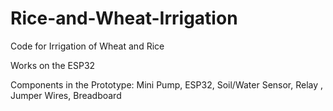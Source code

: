 # Rice-and-Wheat-Irrigation

Code for Irrigation of Wheat and Rice

Works on the ESP32

Components in the Prototype: Mini Pump, ESP32, Soil/Water Sensor, Relay , Jumper Wires, Breadboard
